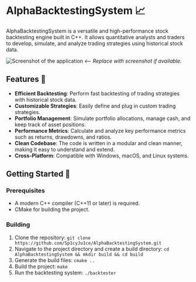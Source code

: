 # AlphaBacktestingSystem 📈

AlphaBacktestingSystem is a versatile and high-performance stock backtesting engine built in C++. It allows quantitative analysts and traders to develop, simulate, and analyze trading strategies using historical stock data.

![Screenshot of the application](/path/to/screenshot.png) *<-- Replace with screenshot if available.*

## Features 🌟

- **Efficient Backtesting**: Perform fast backtesting of trading strategies with historical stock data.
- **Customizable Strategies**: Easily define and plug in custom trading strategies.
- **Portfolio Management**: Simulate portfolio allocations, manage cash, and keep track of asset positions.
- **Performance Metrics**: Calculate and analyze key performance metrics such as returns, drawdowns, and ratios.
- **Clean Codebase**: The code is written in a modular and clean manner, making it easy to understand and extend.
- **Cross-Platform**: Compatible with Windows, macOS, and Linux systems.

## Getting Started 🚀

### Prerequisites

- A modern C++ compiler (C++11 or later) is required.
- CMake for building the project.

### Building

1. Clone the repository: `git clone https://github.com/Sp1cyJu1ce/AlphaBacktestingSystem.git`
2. Navigate to the project directory and create a build directory: `cd AlphaBacktestingSystem && mkdir build && cd build`
3. Generate the build files: `cmake ..`
4. Build the project: `make`
5. Run the backtesting system: `./backtester`
